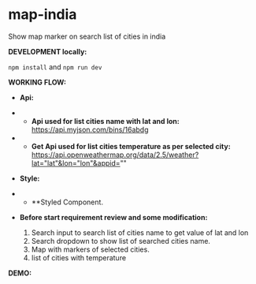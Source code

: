 # map-india
Show map marker on search list of cities in india 

**DEVELOPMENT locally:**

`npm install` and `npm run dev`

**WORKING FLOW:**

- **Api:**

- - **Api used for list cities name with lat and lon:** https://api.myjson.com/bins/16abdg
- - **Get Api used for list cities temperature as per selected city:** https://api.openweathermap.org/data/2.5/weather?lat="lat"&lon="lon"&appid=""

- **Style:**
- - **Styled Component.

- **Before start requirement review and some modification:**

  1. Search input to search list of cities name to get value of lat and lon
  2. Search dropdown to show list of searched cities name.
  3. Map with markers of selected cities.
  4. list of cities with temperature


**DEMO:**

